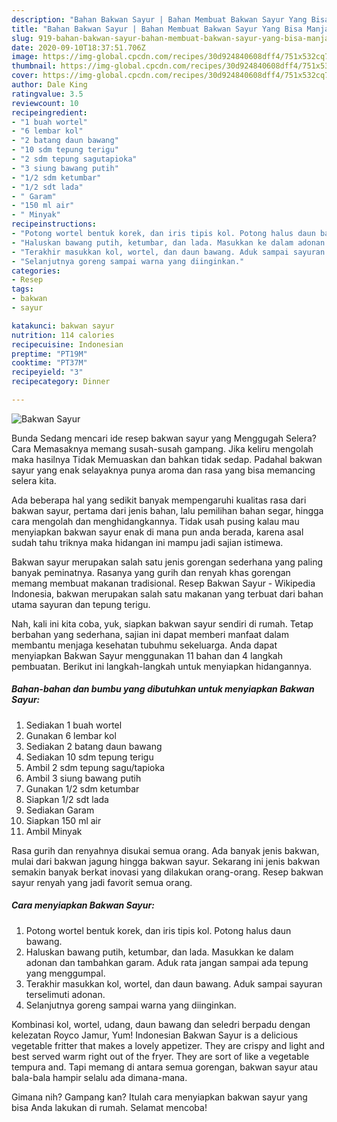 ```yaml
---
description: "Bahan Bakwan Sayur | Bahan Membuat Bakwan Sayur Yang Bisa Manjain Lidah"
title: "Bahan Bakwan Sayur | Bahan Membuat Bakwan Sayur Yang Bisa Manjain Lidah"
slug: 919-bahan-bakwan-sayur-bahan-membuat-bakwan-sayur-yang-bisa-manjain-lidah
date: 2020-09-10T18:37:51.706Z
image: https://img-global.cpcdn.com/recipes/30d924840608dff4/751x532cq70/bakwan-sayur-foto-resep-utama.jpg
thumbnail: https://img-global.cpcdn.com/recipes/30d924840608dff4/751x532cq70/bakwan-sayur-foto-resep-utama.jpg
cover: https://img-global.cpcdn.com/recipes/30d924840608dff4/751x532cq70/bakwan-sayur-foto-resep-utama.jpg
author: Dale King
ratingvalue: 3.5
reviewcount: 10
recipeingredient:
- "1 buah wortel"
- "6 lembar kol"
- "2 batang daun bawang"
- "10 sdm tepung terigu"
- "2 sdm tepung sagutapioka"
- "3 siung bawang putih"
- "1/2 sdm ketumbar"
- "1/2 sdt lada"
- " Garam"
- "150 ml air"
- " Minyak"
recipeinstructions:
- "Potong wortel bentuk korek, dan iris tipis kol. Potong halus daun bawang."
- "Haluskan bawang putih, ketumbar, dan lada. Masukkan ke dalam adonan dan tambahkan garam. Aduk rata jangan sampai ada tepung yang menggumpal."
- "Terakhir masukkan kol, wortel, dan daun bawang. Aduk sampai sayuran terselimuti adonan."
- "Selanjutnya goreng sampai warna yang diinginkan."
categories:
- Resep
tags:
- bakwan
- sayur

katakunci: bakwan sayur 
nutrition: 114 calories
recipecuisine: Indonesian
preptime: "PT19M"
cooktime: "PT37M"
recipeyield: "3"
recipecategory: Dinner

---
```



![Bakwan Sayur](https://img-global.cpcdn.com/recipes/30d924840608dff4/751x532cq70/bakwan-sayur-foto-resep-utama.jpg)

Bunda Sedang mencari ide resep bakwan sayur yang Menggugah Selera? Cara Memasaknya memang susah-susah gampang. Jika keliru mengolah maka hasilnya Tidak Memuaskan dan bahkan tidak sedap. Padahal bakwan sayur yang enak selayaknya punya aroma dan rasa yang bisa memancing selera kita.

Ada beberapa hal yang sedikit banyak mempengaruhi kualitas rasa dari bakwan sayur, pertama dari jenis bahan, lalu pemilihan bahan segar, hingga cara mengolah dan menghidangkannya. Tidak usah pusing kalau mau menyiapkan bakwan sayur enak di mana pun anda berada, karena asal sudah tahu triknya maka hidangan ini mampu jadi sajian istimewa.

Bakwan sayur merupakan salah satu jenis gorengan sederhana yang paling banyak peminatnya. Rasanya yang gurih dan renyah khas gorengan memang membuat makanan tradisional. Resep Bakwan Sayur - Wikipedia Indonesia, bakwan merupakan salah satu makanan yang terbuat dari bahan utama sayuran dan tepung terigu.


Nah, kali ini kita coba, yuk, siapkan bakwan sayur sendiri di rumah. Tetap berbahan yang sederhana, sajian ini dapat memberi manfaat dalam membantu menjaga kesehatan tubuhmu sekeluarga. Anda dapat menyiapkan Bakwan Sayur menggunakan 11 bahan dan 4 langkah pembuatan. Berikut ini langkah-langkah untuk menyiapkan hidangannya.

<!--inarticleads1-->

##### Bahan-bahan dan bumbu yang dibutuhkan untuk menyiapkan Bakwan Sayur:

1. Sediakan 1 buah wortel
1. Gunakan 6 lembar kol
1. Sediakan 2 batang daun bawang
1. Sediakan 10 sdm tepung terigu
1. Ambil 2 sdm tepung sagu/tapioka
1. Ambil 3 siung bawang putih
1. Gunakan 1/2 sdm ketumbar
1. Siapkan 1/2 sdt lada
1. Sediakan  Garam
1. Siapkan 150 ml air
1. Ambil  Minyak


Rasa gurih dan renyahnya disukai semua orang. Ada banyak jenis bakwan, mulai dari bakwan jagung hingga bakwan sayur. Sekarang ini jenis bakwan semakin banyak berkat inovasi yang dilakukan orang-orang. Resep bakwan sayur renyah yang jadi favorit semua orang. 

<!--inarticleads2-->

##### Cara menyiapkan Bakwan Sayur:

1. Potong wortel bentuk korek, dan iris tipis kol. Potong halus daun bawang.
1. Haluskan bawang putih, ketumbar, dan lada. Masukkan ke dalam adonan dan tambahkan garam. Aduk rata jangan sampai ada tepung yang menggumpal.
1. Terakhir masukkan kol, wortel, dan daun bawang. Aduk sampai sayuran terselimuti adonan.
1. Selanjutnya goreng sampai warna yang diinginkan.


Kombinasi kol, wortel, udang, daun bawang dan seledri berpadu dengan kelezatan Royco Jamur, Yum! Indonesian Bakwan Sayur is a delicious vegetable fritter that makes a lovely appetizer. They are crispy and light and best served warm right out of the fryer. They are sort of like a vegetable tempura and. Tapi memang di antara semua gorengan, bakwan sayur atau bala-bala hampir selalu ada dimana-mana. 

Gimana nih? Gampang kan? Itulah cara menyiapkan bakwan sayur yang bisa Anda lakukan di rumah. Selamat mencoba!
